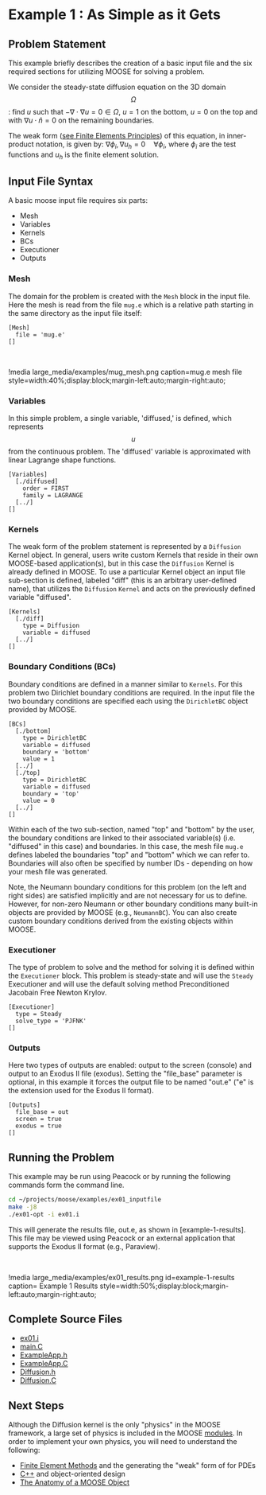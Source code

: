 # Example 1 : As Simple as it Gets

## Problem Statement

This example briefly describes the creation of a basic input file and the six required sections
for utilizing MOOSE for solving a problem.

We consider the steady-state diffusion equation on the 3D domain $$\Omega$$: find $u$ such that
$-\nabla \cdot \nabla u = 0 \in \Omega$, $u = 1$ on the bottom, $u = 0$ on the top and with
$\nabla u \cdot \hat{n} = 0$ on the remaining boundaries.

The weak form ([see Finite Elements Principles](finite_element_concepts/fem_principles.md)) of
this equation, in inner-product notation, is given by: $\nabla \phi_i, \nabla u_h = 0 \quad
\forall  \phi_i$, where $\phi_i$ are the test functions and $u_h$ is the finite element solution.

## Input File Syntax

A basic moose input file requires six parts:

-  Mesh
-  Variables
-  Kernels
-  BCs
-  Executioner
-  Outputs

### Mesh

The domain for the problem is created with the `Mesh` block in the input file.  Here the mesh is
read from the file `mug.e` which is a relative path starting in the same directory as the input
file itself:


```text
[Mesh]
  file = 'mug.e'
[]
```

<br>

!media large_media/examples/mug_mesh.png
       caption=mug.e mesh file
       style=width:40%;display:block;margin-left:auto;margin-right:auto;

### Variables

In this simple problem, a single variable, 'diffused,' is defined, which represents $$u$$ from the
continuous problem.  The 'diffused' variable is approximated with linear Lagrange shape functions.

```text
[Variables]
  [./diffused]
    order = FIRST
    family = LAGRANGE
  [../]
[]
```

### Kernels

The weak form of the problem statement is represented by a `Diffusion` Kernel object.  In general,
users write custom Kernels that reside in their own MOOSE-based application(s), but in this case
the `Diffusion` Kernel is already defined in MOOSE.  To use a particular Kernel object an input
file sub-section is defined, labeled "diff" (this is an arbitrary user-defined name), that
utilizes the `Diffusion` `Kernel` and acts on the previously defined variable "diffused".

```text
[Kernels]
  [./diff]
    type = Diffusion
    variable = diffused
  [../]
[]
```

### Boundary Conditions (BCs)

Boundary conditions are defined in a manner similar to `Kernels`.  For this problem two Dirichlet
boundary conditions are required.  In the input file the two boundary conditions are specified
each using the `DirichletBC` object provided by MOOSE.

```text
[BCs]
  [./bottom]
    type = DirichletBC
    variable = diffused
    boundary = 'bottom'
    value = 1
  [../]
  [./top]
    type = DirichletBC
    variable = diffused
    boundary = 'top'
    value = 0
  [../]
[]
```

Within each of the two sub-section, named "top" and "bottom" by the user, the boundary conditions
are linked to their associated variable(s) (i.e. "diffused" in this case) and boundaries.  In this
case, the mesh file `mug.e` defines labeled the boundaries "top" and "bottom" which we can refer
to. Boundaries will also often be specified by number IDs - depending on how your mesh file was
generated.

Note, the Neumann boundary conditions for this problem (on the left and right sides) are satisfied
implicitly and are not necessary for us to define. However, for non-zero Neumann or other boundary
conditions many built-in objects are provided by MOOSE (e.g., `NeumannBC`). You can also create
custom boundary conditions derived from the existing objects within MOOSE.

### Executioner

The type of problem to solve and the method for solving it is defined within the `Executioner`
block.  This problem is steady-state and will use the `Steady` Executioner and will use the
default solving method Preconditioned Jacobain Free Newton Krylov.

```text
[Executioner]
  type = Steady
  solve_type = 'PJFNK'
[]
```

### Outputs

Here two types of outputs are enabled: output to the screen (console) and output to an Exodus II
file (exodus).  Setting the "file_base" parameter is optional, in this example it forces the
output file to be named "out.e" ("e" is the extension used for the Exodus II format).

```text
[Outputs]
  file_base = out
  screen = true
  exodus = true
[]
```

## Running the Problem

This example may be run using Peacock or by running the following commands form the command line.

```bash
cd ~/projects/moose/examples/ex01_inputfile
make -j8
./ex01-opt -i ex01.i
```

This will generate the results file, out.e, as shown in [example-1-results]. This file may be viewed using
Peacock or an external application that supports the Exodus II format (e.g., Paraview).

<br>

!media large_media/examples/ex01_results.png
       id=example-1-results
       caption= Example 1 Results
       style=width:50%;display:block;margin-left:auto;margin-right:auto;

## Complete Source Files

- [ex01.i](https://github.com/idaholab/moose/blob/devel/examples/ex01_inputfile/ex01.i)
- [main.C](https://github.com/idaholab/moose/blob/devel/examples/ex01_inputfile/src/main.C)
- [ExampleApp.h](https://github.com/idaholab/moose/blob/devel/examples/ex01_inputfile/include/base/ExampleApp.h)
- [ExampleApp.C](https://github.com/idaholab/moose/blob/devel/examples/ex01_inputfile/src/base/ExampleApp.C)
- [Diffusion.h](https://github.com/idaholab/moose/blob/devel/framework/include/kernels/Diffusion.h)
- [Diffusion.C](https://github.com/idaholab/moose/blob/devel/framework/src/kernels/Diffusion.C)

## Next Steps

Although the Diffusion kernel is the only "physics" in the MOOSE framework, a large set of physics
is included in the MOOSE [modules](http://mooseframework.org/wiki/PhysicsModules/).  In order to
implement your own physics, you will need to understand the following:

- [Finite Element Methods](http://mooseframework.org/wiki/MooseTraining/FEM/) and the generating
  the "weak" form of for PDEs
- [C++](help/c++/index.md) and object-oriented design
- [The Anatomy of a MOOSE Object](http://mooseframework.org/wiki/MooseTraining/MooseObject/)
